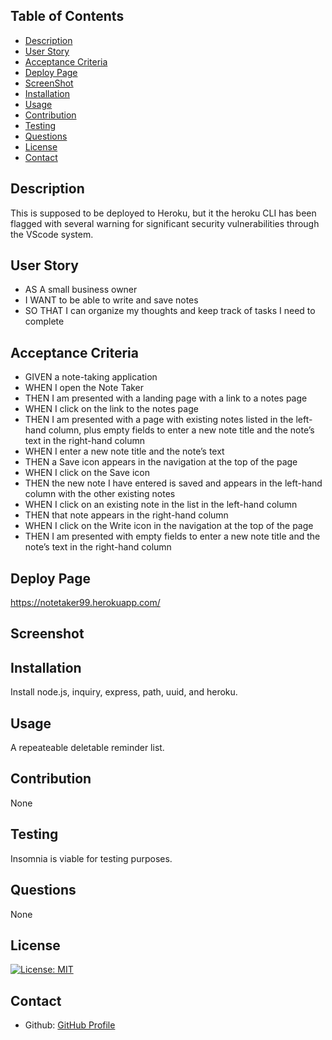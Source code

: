   ## Table of Contents


  - [Description](#description)
  - [User Story](#user_story)
  - [Acceptance Criteria](#acceptance_criteria)
  - [Deploy Page](#deploy_page)
  - [ScreenShot](#screenshot)
  - [Installation](#installation)
  - [Usage](#usage)
  - [Contribution](#contribution)
  - [Testing](#testing)
  - [Questions](#questions)
  - [License](#license)
  - [Contact](#contact)


## Description
 This is supposed to be deployed to Heroku, but it the heroku CLI has been flagged with several warning for significant security vulnerabilities through the VScode system.  

## User Story
 - AS A small business owner
 - I WANT to be able to write and save notes
 - SO THAT I can organize my thoughts and keep track of tasks I need to complete


## Acceptance Criteria

 - GIVEN a note-taking application
 - WHEN I open the Note Taker
 - THEN I am presented with a landing page with a link to a notes page
 - WHEN I click on the link to the notes page
 - THEN I am presented with a page with existing notes listed in the left-hand column, plus empty fields to enter a new note title and the note’s text in the right-hand column
 - WHEN I enter a new note title and the note’s text
 - THEN a Save icon appears in the navigation at the top of the page
 - WHEN I click on the Save icon
 - THEN the new note I have entered is saved and appears in the left-hand column with the other existing notes
 - WHEN I click on an existing note in the list in the left-hand column
 - THEN that note appears in the right-hand column
 - WHEN I click on the Write icon in the navigation at the top of the page
 - THEN I am presented with empty fields to enter a new note title and the note’s text in the right-hand column

## Deploy Page

https://notetaker99.herokuapp.com/

## Screenshot


## Installation
Install node.js, inquiry, express, path, uuid, and heroku. 

## Usage
A repeateable deletable reminder list. 

## Contribution
None

## Testing
Insomnia is viable for testing purposes.  

## Questions
None

## License 
[![License: MIT](https://img.shields.io/badge/License-MIT-yellow.svg)](https://opensource.org/licenses/MIT)

## Contact 

* Github: [GitHub Profile](https://github.com/z9tails)

 


